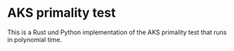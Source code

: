# AKS primality test

This is a Rust und Python implementation of the AKS primality test that runs in polynomial time.
